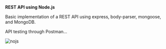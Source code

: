 **REST API using Node.js**

Basic implementation of a REST API using express, body-parser, mongoose, and MongoDB.

API testing through Postman...

![nojs](https://user-images.githubusercontent.com/52089289/82515632-10ec3c00-9aef-11ea-90b0-63a9664e1ac8.jpeg)
